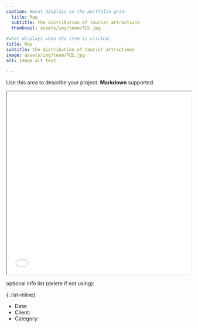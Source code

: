 ```yaml
---
caption: #what displays in the portfolio grid:
  title: Map
  subtitle: the distribution of tourist attractions
  thumbnail: assets/img/team/지도.jpg
  
#what displays when the item is clicked:
title: Map
subtitle: the distribution of tourist attractions
image: assets/img/team/지도.jpg
alt: image alt text

---
```

Use this area to describe your project. **Markdown** supported.

<iframe src="_portfolio/Kakao_map_Example.html" width="100%" height="500px"></iframe>

optional info list (delete if not using):

{:.list-inline} 
- Date: 
- Client: 
- Category: 

